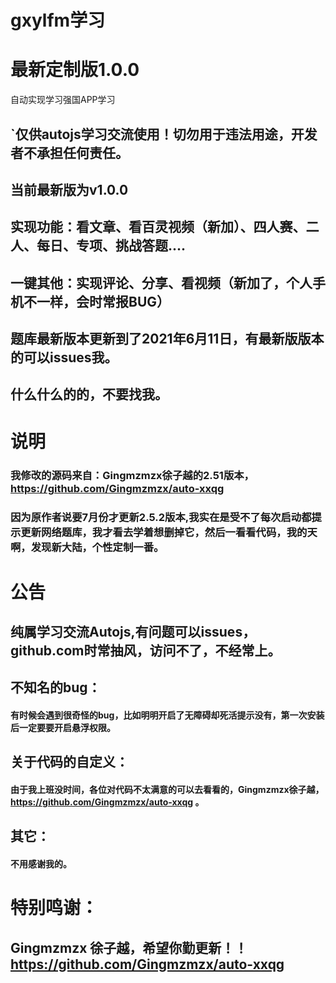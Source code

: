 # gxylfm学习
# 最新定制版1.0.0 

自动实现学习强国APP学习
## `仅供autojs学习交流使用！切勿用于违法用途，开发者不承担任何责任。
##  当前最新版为v1.0.0
## 实现功能：看文章、看百灵视频（新加）、四人赛、二人、每日、专项、挑战答题....
##  一键其他：实现评论、分享、看视频（新加了，个人手机不一样，会时常报BUG）
## 题库最新版本更新到了2021年6月11日，有最新版版本的可以issues我。
## 什么什么的的，不要找我。
# 说明
###  我修改的源码来自：Gingmzmzx徐子越的2.51版本，https://github.com/Gingmzmzx/auto-xxqg
###   因为原作者说要7月份才更新2.5.2版本,我实在是受不了每次启动都提示更新网络题库，我才看去学着想删掉它，然后一看看代码，我的天啊，发现新大陆，个性定制一番。


# 公告
##  纯属学习交流Autojs,有问题可以issues，github.com时常抽风，访问不了，不经常上。

##      不知名的bug：
####    有时候会遇到很奇怪的bug，比如明明开启了无障碍却死活提示没有，第一次安装后一定要要开启悬浮权限。

## 关于代码的自定义：
####   由于我上班没时间，各位对代码不太满意的可以去看看的，Gingmzmzx徐子越，https://github.com/Gingmzmzx/auto-xxqg 。

## 其它：
#### 不用感谢我的。
 # 特别鸣谢：
## Gingmzmzx 徐子越，希望你勤更新！！https://github.com/Gingmzmzx/auto-xxqg
